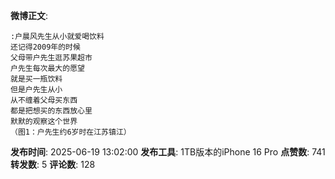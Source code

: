 **微博正文**: 
```
:户晨风先生从小就爱喝饮料
还记得2009年的时候
父母带户先生逛苏果超市
户先生每次最大的愿望
就是买一瓶饮料
但是户先生从小
从不缠着父母买东西
都是把想买的东西放心里
默默的观察这个世界
（图1：户先生约6岁时在江苏镇江）
```
**发布时间**: 2025-06-19 13:02:00
**发布工具**: 1TB版本的iPhone 16 Pro
**点赞数**: 741
**转发数**: 5
**评论数**: 128
